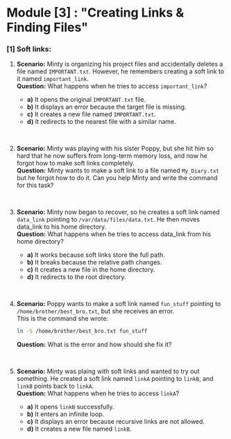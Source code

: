 # Module [3] : **"Creating Links & Finding Files"**
### [1] Soft links:
1. **Scenario:** Minty is organizing his project files and accidentally deletes a file named `IMPORTANT.txt`. However, he remembers creating a soft link to it named `important_link`.  
**Question:** What happens when he tries to access `important_link`?  

    - **a)** It opens the original `IMPORTANT.txt` file.  
    - **b)** It displays an error because the target file is missing.   
    - **c)** It creates a new file named `IMPORTANT.txt`.  
    - **d)** It redirects to the nearest file with a similar name.  

<br>

2. **Scenario:** Minty was playing with his sister Poppy, but she hit him so hard that he now suffers from long-term memory loss, and now he forgot how to make soft links completely.  
**Question:** Minty wants to make a soft link to a file named `My_Diary.txt` but he forgot how to do it. Can you help Minty and write the command for this task?

<br>

3. **Scenario:** Minty now began to recover, so he creates a soft link named `data_link` pointing to `/var/data/files/data.txt`. He then moves data_link to his home directory.  
**Question:** What happens when he tries to access data_link from his home directory?

    - **a)** It works because soft links store the full path.  
    - **b)** It breaks because the relative path changes.  
    - **c)** It creates a new file in the home directory.  
    - **d)** It redirects to the root directory.  

<br>

4. **Scenario:** Poppy wants to make a soft link named `fun_stuff` pointing to `/home/brother/best_bro.txt`, but she receives an error.  
This is the command she wrote:  
    ```bash
    ln -S /home/brother/best_bro.txt fun_stuff
    ```  
    **Question:** What is the error and how should she fix it?  

<br>

5. **Scenario:** Minty was plaing with soft links and wanted to try out something. He created a soft link named `linkA` pointing to `linkB`, and `linkB` points back to `linkA`.  
**Question:** What happens when he tries to access `linkA`?  

    - **a)** It opens `linkB` successfully. 
    - **b)** It enters an infinite loop.
    - **c)** It displays an error because recursive links are not allowed.
    - **d)** It creates a new file named `linkB`.

